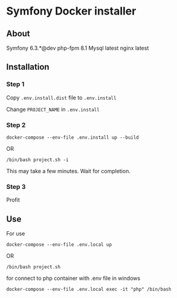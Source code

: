 # Symfony Docker installer

## About 
Symfony 6.3.*@dev
php-fpm 8.1
Mysql latest
nginx latest

## Installation
### Step 1
Copy `.env.install.dist` file to `.env.install`

Change `PROJECT_NAME` in `.env.install`

### Step 2
```console
docker-compose --env-file .env.install up --build
```
OR
```console
/bin/bash project.sh -i
```

This may take a few minutes. Wait for completion.

### Step 3
Profit

## Use

For use 
```console
docker-compose --env-file .env.local up
```
OR
```console
/bin/bash project.sh
```

for connect to php container with .env file in windows
```console
docker-compose --env-file .env.local exec -it "php" /bin/bash
```
